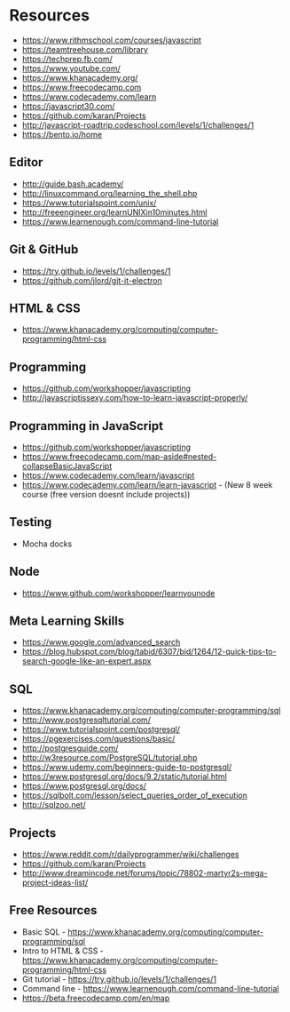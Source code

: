 # Resources

- https://www.rithmschool.com/courses/javascript
- https://teamtreehouse.com/library
- https://techprep.fb.com/
- https://www.youtube.com/
- https://www.khanacademy.org/
- https://www.freecodecamp.com
- https://www.codecademy.com/learn
- https://javascript30.com/
- https://github.com/karan/Projects
- http://javascript-roadtrip.codeschool.com/levels/1/challenges/1
- https://bento.io/home

## Editor

- http://guide.bash.academy/
- http://linuxcommand.org/learning_the_shell.php
- https://www.tutorialspoint.com/unix/
- http://freeengineer.org/learnUNIXin10minutes.html
- https://www.learnenough.com/command-line-tutorial

## Git & GitHub
- https://try.github.io/levels/1/challenges/1
- https://github.com/jlord/git-it-electron

## HTML & CSS

- https://www.khanacademy.org/computing/computer-programming/html-css

## Programming

- https://github.com/workshopper/javascripting
- http://javascriptissexy.com/how-to-learn-javascript-properly/

## Programming in JavaScript

- https://github.com/workshopper/javascripting
- https://www.freecodecamp.com/map-aside#nested-collapseBasicJavaScript
- https://www.codecademy.com/learn/javascript
- https://www.codecademy.com/learn/learn-javascript - (New 8 week course (free version doesnt include projects))

## Testing

- Mocha docks

## Node

- https://www.github.com/workshopper/learnyounode

## Meta Learning Skills

- https://www.google.com/advanced_search
- https://blog.hubspot.com/blog/tabid/6307/bid/1264/12-quick-tips-to-search-google-like-an-expert.aspx

## SQL

- https://www.khanacademy.org/computing/computer-programming/sql
- http://www.postgresqltutorial.com/
- https://www.tutorialspoint.com/postgresql/
- https://pgexercises.com/questions/basic/
- http://postgresguide.com/
- http://w3resource.com/PostgreSQL/tutorial.php
- https://www.udemy.com/beginners-guide-to-postgresql/
- https://www.postgresql.org/docs/9.2/static/tutorial.html
- https://www.postgresql.org/docs/
- https://sqlbolt.com/lesson/select_queries_order_of_execution
- http://sqlzoo.net/

## Projects

- https://www.reddit.com/r/dailyprogrammer/wiki/challenges
- https://github.com/karan/Projects
- http://www.dreamincode.net/forums/topic/78802-martyr2s-mega-project-ideas-list/


## Free Resources

- Basic SQL - https://www.khanacademy.org/computing/computer-programming/sql
- Intro to HTML & CSS - https://www.khanacademy.org/computing/computer-programming/html-css
- Git tutorial - https://try.github.io/levels/1/challenges/1
- Command line - https://www.learnenough.com/command-line-tutorial
- https://beta.freecodecamp.com/en/map
